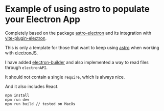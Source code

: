# Example of using astro to populate your Electron App

Completely based on the package [astro-electron](https://github.com/Igloczek/astro-electron) and its integration with [vite-plugin-electron](https://github.com/electron-vite/vite-plugin-electron).

This is only a template for those that want to keep using [astro](https://astro.build/) when working with [electronJS](https://www.electronjs.org/).

I have added [electron-builder](https://www.electron.build/) and also implemented a way to read files through `electronAPI`.

It should not contain a single `require`, which is always nice.

And it also includes React.

```
npm install
npm run dev
npm run build // tested on MacOs
```
